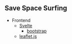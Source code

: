 Save Space Surfing
---
- Frontend
  - [Svelte](https://svelte.dev/docs)
    - [bootstrap](https://sveltestrap.js.org/?path=/story/components--get-started)
  - [leaflet.js](https://leafletjs.com/reference-1.7.1.html)
